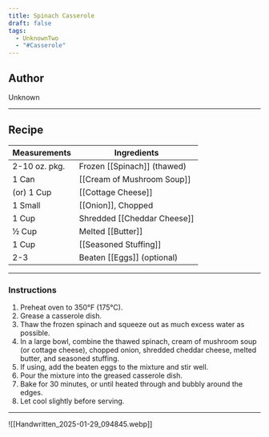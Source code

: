 ```yaml
---
title: Spinach Casserole
draft: false
tags:
  - UnknownTwo
  - "#Casserole"
---
```

## Author
Unknown
___
## Recipe

| Measurements | Ingredients               |
| :----------- | ------------------------- |
| 2-10 oz. pkg.     | Frozen [[Spinach]] (thawed)                     |
| 1 Can             | [[Cream of Mushroom Soup]]                      |
| (or) 1 Cup        | [[Cottage Cheese]]                             |
| 1 Small           | [[Onion]], Chopped                              |
| 1 Cup             | Shredded [[Cheddar Cheese]]                    |
| ½ Cup             | Melted [[Butter]]                              |
| 1 Cup             | [[Seasoned Stuffing]]                           |
| 2-3               | Beaten [[Eggs]] (optional)                      |
___
### Instructions
1. Preheat oven to 350°F (175°C).
2. Grease a casserole dish.
3. Thaw the frozen spinach and squeeze out as much excess water as possible.
4. In a large bowl, combine the thawed spinach, cream of mushroom soup (or cottage cheese), chopped onion, shredded cheddar cheese, melted butter, and seasoned stuffing.
5. If using, add the beaten eggs to the mixture and stir well.
6. Pour the mixture into the greased casserole dish.
7. Bake for 30 minutes, or until heated through and bubbly around the edges.
8. Let cool slightly before serving.
___
![[Handwritten_2025-01-29_094845.webp]]